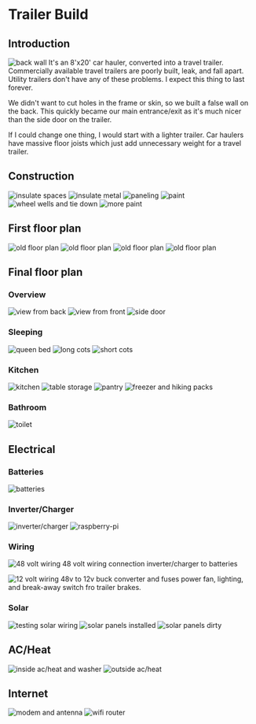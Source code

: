 # Trailer Build

## Introduction

![back wall](./pics/back-wall.jpg)
It's an 8'x20' car hauler, converted into a travel trailer. Commercially available travel trailers are poorly built, leak, and fall apart. Utility trailers don't have any of these problems. I expect this thing to last forever.

We didn't want to cut holes in the frame or skin, so we built a false wall on the back. This quickly became our main entrance/exit as it's much nicer than the side door on the trailer.

If I could change one thing, I would start with a lighter trailer. Car haulers have massive floor joists which just add unnecessary weight for a travel trailer.

## Construction

![insulate spaces](./pics/insulation-1.jpg)
![insulate metal](./pics/insulation-2.jpg)
![paneling](./pics/paneling.jpg)
![paint](./pics/paint.jpg)
![wheel wells and tie down](./pics/wheel-wells.jpg)
![more paint](./pics/more-paint.jpg)

## First floor plan
![old floor plan](./pics/old-floor-plan-1.jpg)
![old floor plan](./pics/old-floor-plan-2.jpg)
![old floor plan](./pics/old-floor-plan-3.jpg)
![old floor plan](./pics/old-floor-plan-4.jpg)

## Final floor plan

### Overview

![view from back](./pics/view-from-back.jpg)
![view from front](./pics/view-from-front.jpg)
![side door](./pics/side-door.jpg)

### Sleeping

![queen bed](./pics/bed.jpg)
![long cots](./pics/cots-long.jpg)
![short cots](./pics/cots-short.jpg)

### Kitchen

![kitchen](./pics/kitchen.jpg)
![table storage](./pics/kitchen-table.jpg)
![pantry](./pics/pantry.jpg)
![freezer and hiking packs](./pics/packs-freezer.jpg)

### Bathroom

![toilet](./pics/toilet.jpg)

## Electrical

### Batteries

![batteries](./pics/batteries.jpg)

### Inverter/Charger

![inverter/charger](./pics/inverter-charger.jpg)
![raspberry-pi](./pics/raspberry-pi.jpg)

### Wiring

![48 volt wiring](./pics/48-volt.jpg)
48 volt wiring connection inverter/charger to batteries

![12 volt wiring](./pics/12-volt.jpg)
48v to 12v buck converter and fuses power fan, lighting, and break-away switch fro trailer brakes.

### Solar

![testing solar wiring](./pics/solar-wiring.jpg)
![solar panels installed](./pics/solar-finished.jpg)
![solar panels dirty](./pics/solar-dirt.jpg)

## AC/Heat

![inside ac/heat and washer](./pics/ac-washer.jpg)
![outside ac/heat](./pics/ac.jpg)

## Internet

![modem and antenna](./pics/modem-antenna.jpg)
![wifi router](./pics/router.jpg)